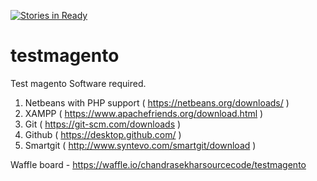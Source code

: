 [![Stories in Ready](https://badge.waffle.io/chandrasekharsourcecode/testmagento.png?label=ready&title=Ready)](https://waffle.io/chandrasekharsourcecode/testmagento)
# testmagento
Test magento
Software required.
1. Netbeans with PHP support ( https://netbeans.org/downloads/ )
2. XAMPP ( https://www.apachefriends.org/download.html )
3. Git ( https://git-scm.com/downloads )
4. Github ( https://desktop.github.com/ )
5. Smartgit ( http://www.syntevo.com/smartgit/download )

Waffle board - https://waffle.io/chandrasekharsourcecode/testmagento
